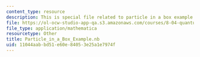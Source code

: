 ```yaml
---
content_type: resource
description: This is special file related to particle in a box example.
file: https://ol-ocw-studio-app-qa.s3.amazonaws.com/courses/8-04-quantum-physics-i-spring-2013/11044aabbd51e60e84053e25a1e7974f_Particle_in_a_Box_Example.nb
file_type: application/mathematica
resourcetype: Other
title: Particle_in_a_Box_Example.nb
uid: 11044aab-bd51-e60e-8405-3e25a1e7974f
---
```

